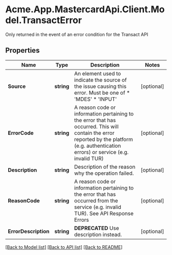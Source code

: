 # Acme.App.MastercardApi.Client.Model.TransactError
Only returned in the event of an error condition for the Transact API

## Properties

Name | Type | Description | Notes
------------ | ------------- | ------------- | -------------
**Source** | **string** | An element used to indicate the source of the issue causing this error. Must be one of  * &#39;MDES&#39;  * &#39;INPUT&#39;  | [optional] 
**ErrorCode** | **string** | A reason code or information pertaining to the error that has occurred. This will contain the error reported by the platform (e.g. authentication errors) or service (e.g. invalid TUR)  | [optional] 
**Description** | **string** | Description of the reason why the operation failed.  | [optional] 
**ReasonCode** | **string** | A reason code or information pertaining to the error that has occurred from the service (e.g. invalid TUR). See API Response Errors  | [optional] 
**ErrorDescription** | **string** | **DEPRECATED** Use description instead.  | [optional] 

[[Back to Model list]](../README.md#documentation-for-models) [[Back to API list]](../README.md#documentation-for-api-endpoints) [[Back to README]](../README.md)

